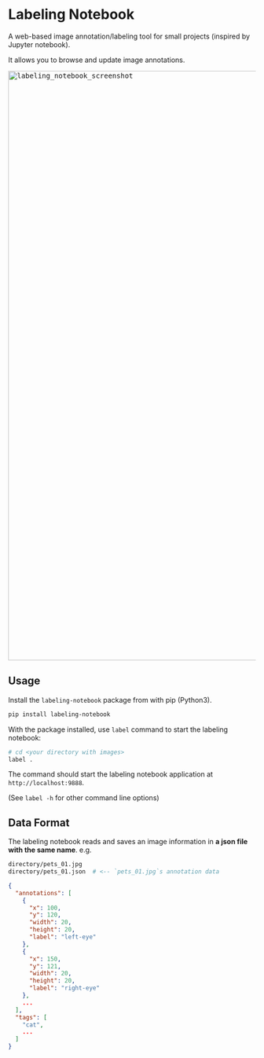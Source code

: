 # Labeling Notebook

A web-based image annotation/labeling tool for small projects (inspired by Jupyter notebook).

It allows you to browse and update image annotations.

<kbd><img width="1200" alt="labeling_notebook_screenshot" src="https://user-images.githubusercontent.com/1537162/147520343-61e58b87-955b-4639-94ee-f82a8c276b8b.png"></kbd>


## Usage

Install the `labeling-notebook` package from with pip (Python3).

```bash
pip install labeling-notebook
```

With the package installed, use `label` command to start the labeling notebook:

```bash
# cd <your directory with images>
label .
```

The command should start the labeling notebook application at `http://localhost:9888`.

(See `label -h` for other command line options)

## Data Format

The labeling notebook reads and saves an image information in
**a json file with the same name**. e.g.

```bash
directory/pets_01.jpg
directory/pets_01.json  # <-- `pets_01.jpg`s annotation data
```

```json
{
  "annotations": [
    {
      "x": 100,
      "y": 120,
      "width": 20,
      "height": 20,
      "label": "left-eye"
    },
    {
      "x": 150,
      "y": 121,
      "width": 20,
      "height": 20,
      "label": "right-eye"
    },
    ...
  ],
  "tags": [
    "cat",
    ...
  ]
}
```

